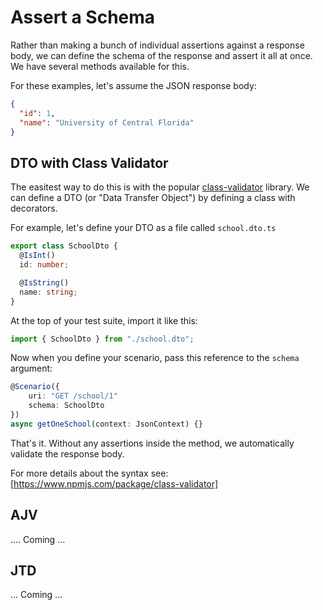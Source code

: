 # Assert a Schema

Rather than making a bunch of individual assertions against a response body, we can define the schema of the response and assert it all at once. We have several methods available for this.

For these examples, let's assume the JSON response body:

```json
{
  "id": 1,
  "name": "University of Central Florida"
}
```

## DTO with Class Validator

The easitest way to do this is with the popular [class-validator](https://www.npmjs.com/package/class-validator) library. We can define a DTO (or "Data Transfer Object") by defining a class with decorators.

For example, let's define your DTO as a file called `school.dto.ts`

```typescript
export class SchoolDto {
  @IsInt()
  id: number;

  @IsString()
  name: string;
}
```

At the top of your test suite, import it like this:

```typescript
import { SchoolDto } from "./school.dto";
```

Now when you define your scenario, pass this reference to the `schema` argument:

```typescript
@Scenario({
    uri: "GET /school/1"
    schema: SchoolDto
})
async getOneSchool(context: JsonContext) {}
```

That's it. Without any assertions inside the method, we automatically validate the response body.

For more details about the syntax see: [https://www.npmjs.com/package/class-validator]

## AJV

.... Coming ...

## JTD

... Coming ...
